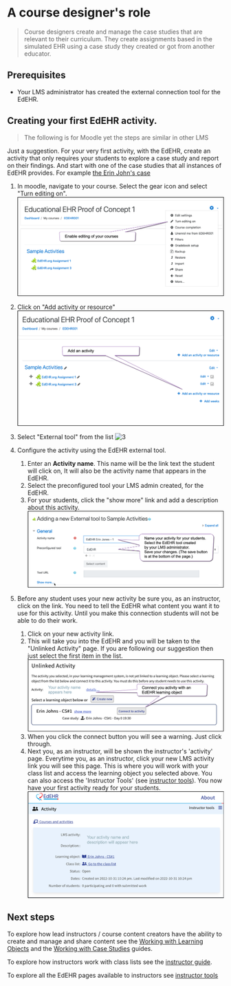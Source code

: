 # A course designer's role

> Course designers create and manage the case studies that are relevant to their curriculum. They create assignments based in the simulated EHR using a case study they created or got from another educator.  

## Prerequisites
- Your LMS administrator has created the external connection tool for the EdEHR.

## Creating your first EdEHR activity.

> The following is for Moodle yet the steps are similar in other LMS

Just a suggestion.  For your very first activity, with the EdEHR, create an activity that only requires your students to explore a case study and report on their findings.  And start with one of the case studies that all instances of EdEHR provides. For example [the Erin John's case](https://edehr.org/ehr/patient/demographics?demoOnlyKey=erin2Seed)

1. In moodle, navigate to your course. Select the gear icon and select "Turn editing on".
![1]

2. Click on "Add activity or resource"
![2]

3. Select "External tool" from the list
![3]

4. Configure the activity using the EdEHR external tool.
   1. Enter an **Activity name**. This name will be the link text the student will click on, It will also be the activity name that appears in the EdEHR.
   2. Select the preconfigured tool your LMS admin created, for the EdEHR.
   3. For your students, click the "show more" link and add a description about this activity.
![5]

5. Before any student uses your new activity be sure you, as an instructor, click on the link.   You need to tell the EdEHR what content you want it to use for this activity. Until you make this connection students will not be able to do their work.
   1. Click on your new activity link.
   2. This will take you into the EdEHR and you will be taken to the "Unlinked Activity" page. If you are following our suggestion then just select the first item in the list.
      ![6]
   3. When you click the connect button you will see a warning. Just click through.  
   5. Next you, as an instructor, will be shown the instructor's 'activity' page. Everytime you, as an instructor, click your new LMS activity link you will see this page. This is where you will work with your class list and access the learning object you selected above. You can also access the 'Instructor Tools' (see [instructor tools](/instructor-tools/)). You now have your first activity ready for your students. 
      ![7]

## Next steps

To explore how lead instructors / course content creators have the ability to create and manage and share content see the [Working with Learning Objects](/course-designer/cd-assignment/) and the [Working with Case Studies](/course-designer/cd-seed/) guides. 

To explore how instructors work with class lists see the [instructor guide](/instructor/).

To explore all the EdEHR pages available to instructors see [instructor tools](/instructor-tools/)


[1]: ../images/moodle-course-activate-edit.png "Activate editing of course in Moodle"
[2]: ../images/moodle-course-edit-enabled.png "Editing activated"
[3]: ../images/moodle-course-add-activity.png "Add activity"
[5]: ../images/moodle-course-activity-select-end.png "Selected activity"
[6]: ../images/UnlinkedActivityPage.png "Unlinked Activity Page"
[7]: ../images/edehr-activity-page.png "EdEHR Activity Page"
[8]: ../images/instructor-tools.png "Instructor tools"
